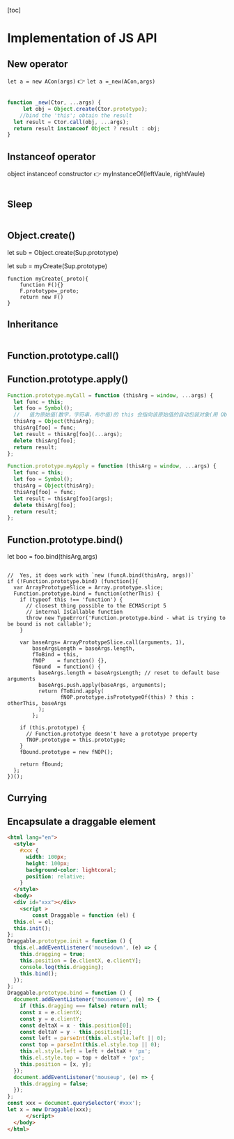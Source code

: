 [toc]

# Implementation of JS API

## New operator

`let a = new ACon(args)` :point_right:  `let a =_new(ACon,args)`

```js

function _new(Ctor, ...args) {
     let obj = Object.create(Ctor.prototype);
    //bind the 'this'; obtain the result
  let result = Ctor.call(obj, ...args);
  return result instanceof Object ? result : obj;
}

```

## Instanceof operator

object instanceof constructor :point_right:  myInstanceOf(leftVaule, rightVaule) 

```

```

## Sleep

```

```

## Object.create()

let sub = Object.create(Sup.prototype) 

let sub = myCreate(Sup.prototype)

```
function myCreate(_proto){
	function F(){}
	F.prototype=_proto;
	return new F()
}
```



## Inheritance

```

```

## Function.prototype.call()

## Function.prototype.apply()

```js
Function.prototype.myCall = function (thisArg = window, ...args) {
  let func = this;
  let foo = Symbol();
  //   值为原始值(数字，字符串，布尔值)的 this 会指向该原始值的自动包装对象(用 Object() 转换）
  thisArg = Object(thisArg);
  thisArg[foo] = func;
  let result = thisArg[foo](...args);
  delete thisArg[foo];
  return result;
};
```

```js
Function.prototype.myApply = function (thisArg = window, ...args) {
  let func = this;
  let foo = Symbol();
  thisArg = Object(thisArg);
  thisArg[foo] = func;
  let result = thisArg[foo](args);
  delete thisArg[foo];
  return result;
};

```



## Function.prototype.bind()

let boo = foo.bind(thisArg,args)

```

```

```
//  Yes, it does work with `new (funcA.bind(thisArg, args))`
if (!Function.prototype.bind) (function(){
  var ArrayPrototypeSlice = Array.prototype.slice;
  Function.prototype.bind = function(otherThis) {
    if (typeof this !== 'function') {
      // closest thing possible to the ECMAScript 5
      // internal IsCallable function
      throw new TypeError('Function.prototype.bind - what is trying to be bound is not callable');
    }

    var baseArgs= ArrayPrototypeSlice.call(arguments, 1),
        baseArgsLength = baseArgs.length,
        fToBind = this,
        fNOP    = function() {},
        fBound  = function() {
          baseArgs.length = baseArgsLength; // reset to default base arguments
          baseArgs.push.apply(baseArgs, arguments);
          return fToBind.apply(
                 fNOP.prototype.isPrototypeOf(this) ? this : otherThis, baseArgs
          );
        };

    if (this.prototype) {
      // Function.prototype doesn't have a prototype property
      fNOP.prototype = this.prototype; 
    }
    fBound.prototype = new fNOP();

    return fBound;
  };
})();
```

## Currying



## Encapsulate a draggable element

```html
<html lang="en">
  <style>
    #xxx {
      width: 100px;
      height: 100px;
      background-color: lightcoral;
      position: relative;
    }
  </style>
  <body>
  <div id="xxx"></div>
    <script >
        const Draggable = function (el) {
  this.el = el;
  this.init();
};
Draggable.prototype.init = function () {
  this.el.addEventListener('mousedown', (e) => {
    this.dragging = true;
    this.position = [e.clientX, e.clientY];
    console.log(this.dragging);
    this.bind();
  });
};
Draggable.prototype.bind = function () {
  document.addEventListener('mousemove', (e) => {
    if (this.dragging === false) return null;
    const x = e.clientX;
    const y = e.clientY;
    const deltaX = x - this.position[0];
    const deltaY = y - this.position[1];
    const left = parseInt(this.el.style.left || 0);
    const top = parseInt(this.el.style.top || 0);
    this.el.style.left = left + deltaX + 'px';
    this.el.style.top = top + deltaY + 'px';
    this.position = [x, y];
  });
  document.addEventListener('mouseup', (e) => {
    this.dragging = false;
  });
};
const xxx = document.querySelector('#xxx');
let x = new Draggable(xxx);
      </script>
  </body>
</html>

```

